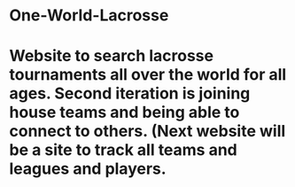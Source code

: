 # One-World-Lacrosse

# Website to search lacrosse tournaments all over the world for all ages. Second iteration is joining house teams and being able to connect to others. (Next website will be a site to track all teams and leagues and players. 

